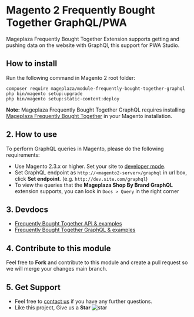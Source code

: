 # Magento 2 Frequently Bought Together GraphQL/PWA

Mageplaza Frequently Bought Together Extension supports getting and pushing data on the website with GraphQl, this support for PWA Studio.

## How to install

Run the following command in Magento 2 root folder:

```
composer require mageplaza/module-frequently-bought-together-graphql
php bin/magento setup:upgrade
php bin/magento setup:static-content:deploy
```

**Note:**
Mageplaza Frequently Bought Together GraphQL requires installing [Mageplaza Frequently Bought Together](https://www.mageplaza.com/magento-2-frequently-bought-together/) in your Magento installation.

## 2. How to use

To perform GraphQL queries in Magento, please do the following requirements:

- Use Magento 2.3.x or higher. Set your site to [developer mode](https://www.mageplaza.com/devdocs/enable-disable-developer-mode-magento-2.html).
- Set GraphQL endpoint as `http://<magento2-server>/graphql` in url box, click **Set endpoint**. 
(e.g. `http://dev.site.com/graphql`)
- To view the queries that the **Mageplaza Shop By Brand GraphQL** extension supports, you can look in `Docs > Query` in the right corner

## 3. Devdocs

- [Frequently Bought Together API & examples](https://documenter.getpostman.com/view/10589000/SzYXWeGM)
- [Frequently Bought Together GraphQL & examples](https://documenter.getpostman.com/view/10589000/SzYXVyE3)


## 4. Contribute to this module

Feel free to **Fork** and contribute to this module and create a pull request so we will merge your changes main branch.

## 5. Get Support

- Feel free to [contact us](https://www.mageplaza.com/contact.html) if you have any further questions.
- Like this project, Give us a **Star** ![star](https://i.imgur.com/S8e0ctO.png)
